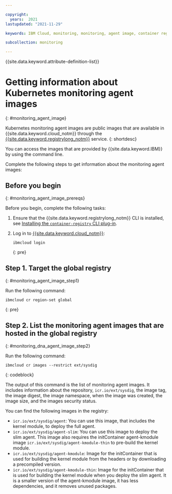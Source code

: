 ```yaml
---

copyright:
  years:  2021
lastupdated: "2021-11-29"

keywords: IBM Cloud, monitoring, monitoring, agent image, container registry, icr

subcollection: monitoring

---
```


{{site.data.keyword.attribute-definition-list}}

# Getting information about Kubernetes monitoring agent images 
{: #monitoring_agent_image}

Kubernetes monitoring agent images are public images that are available in {{site.data.keyword.cloud_notm}} through the [{{site.data.keyword.registrylong_notm}}](/docs/Registry?topic=Registry-getting-started) service.
{: shortdesc}

You can access the images that are provided by {{site.data.keyword.IBM}} by using the command line.

Complete the following steps to get information about the monitoring agent images:

## Before you begin
{: #monitoring_agent_image_prereqs}

Before you begin, complete the following tasks:

1. Ensure that the {{site.data.keyword.registrylong_notm}} CLI is installed, see [Installing the `container-registry` CLI plug-in](/docs/Registry?topic=Registry-registry_setup_cli_namespace#cli_namespace_registry_cli_install).

2. Log in to [{{site.data.keyword.cloud_notm}}](/docs/cli?topic=cli-ibmcloud_cli#ibmcloud_login):

    ```text
    ibmcloud login
    ```
    {: pre}


## Step 1. Target the global registry
{: #monitoring_agent_image_step1}

Run the following command:

```text
ibmcloud cr region-set global
```
{: pre}



## Step 2. List the monitoring agent images that are hosted in the global registry
{: #monitoring_dna_agent_image_step2}

Run the following command:

```text
ibmcloud cr images --restrict ext/sysdig
```
{: codeblock}

The output of this command is the list of monitoring agent images. It includes information about the repository, `icr.io/ext/sysdig`, the image tag, the image digest, the image namespace, when the image was created, the image size, and the images security status.

You can find the following images in the registry:

- `icr.io/ext/sysdig/agent`: You can use this image, that includes the kernel module, to deploy the full agent.
- `icr.io/ext/sysdig/agent-slim`: You can use this image to deploy the slim agent. This image also requires the initContainer agent-kmodule image `icr.io/ext/sysdig/agent-kmodule-thin` to pre-build the kernel module.
- `icr.io/ext/sysdig/agent-kmodule`: Image for the initContainer that is used for building the kernel module from the headers or by downloading a precompiled version.
- `icr.io/ext/sysdig/agent-kmodule-thin`: Image for the initContainer that is used for building the kernel module when you deploy the slim agent. It is a smaller version of the agent-kmodule image, it has less dependencies, and it removes unused packages.



